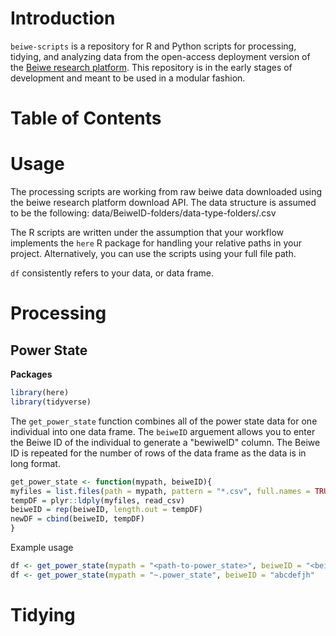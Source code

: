 # Introduction

`beiwe-scripts` is a repository for R and Python scripts for processing, tidying, and analyzing data from the open-access deployment version of the [Beiwe research platform](https://www.beiwe.org/). This repository is in the early stages of development and meant to be used in a modular fashion.


# Table of Contents


# Usage

The processing scripts are working from raw beiwe data downloaded using the beiwe research platform download API. The data structure is assumed to be the following: data/BeiweID-folders/data-type-folders/.csv

The R scripts are written under the assumption that your workflow implements the `here` R package for handling your relative paths in your project. Alternatively, you can use the scripts using your full file path.

`df` consistently refers to your data, or data frame.

# Processing

## Power State

**Packages**

```R
library(here)
library(tidyverse)
```

The `get_power_state` function combines all of the power state data for one individual into one data frame. The `beiweID` arguement allows you to enter the Beiwe ID of the individual to generate a "bewiweID" column. The Beiwe ID is repeated for the number of rows of the data frame as the data is in long format.

```R
get_power_state <- function(mypath, beiweID){
myfiles = list.files(path = mypath, pattern = "*.csv", full.names = TRUE)
tempDF = plyr::ldply(myfiles, read_csv)
beiweID = rep(beiweID, length.out = tempDF)
newDF = cbind(beiweID, tempDF)
}
```

Example usage
```R
df <- get_power_state(mypath = "<path-to-power_state>", beiweID = "<beiweID-data-folder-name>")
df <- get_power_state(mypath = "~.power_state", beiweID = "abcdefjh"
```


# Tidying
